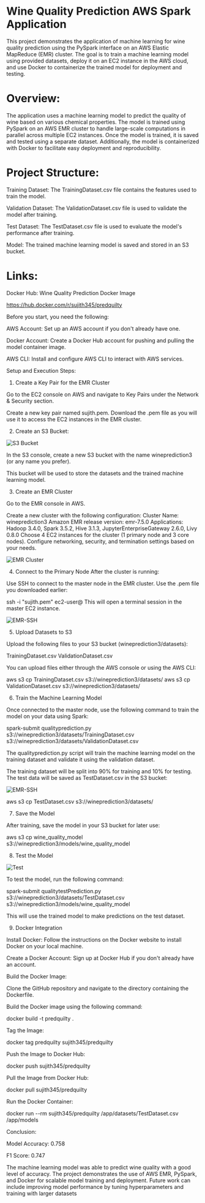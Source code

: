 # Wine Quality Prediction AWS Spark Application

This project demonstrates the application of machine learning for wine quality prediction using the PySpark interface on an AWS Elastic MapReduce (EMR) cluster. The goal is to train a machine learning model using provided datasets, deploy it on an EC2 instance in the AWS cloud, and use Docker to containerize the trained model for deployment and testing.

# Overview:

The application uses a machine learning model to predict the quality of wine based on various chemical properties. The model is trained using PySpark on an AWS EMR cluster to handle large-scale computations in parallel across multiple EC2 instances. Once the model is trained, it is saved and tested using a separate dataset. Additionally, the model is containerized with Docker to facilitate easy deployment and reproducibility.

# Project Structure:

Training Dataset: The TrainingDataset.csv file contains the features used to train the model.

Validation Dataset: The ValidationDataset.csv file is used to validate the model after training.

Test Dataset: The TestDataset.csv file is used to evaluate the model's performance after training.

Model: The trained machine learning model is saved and stored in an S3 bucket.

# Links:

Docker Hub: Wine Quality Prediction Docker Image

https://hub.docker.com/r/sujith345/predquilty

Before you start, you need the following:

AWS Account: Set up an AWS account if you don't already have one.

Docker Account: Create a Docker Hub account for pushing and pulling the model container image.

AWS CLI: Install and configure AWS CLI to interact with AWS services.

Setup and Execution Steps:

1. Create a Key Pair for the EMR Cluster

Go to the EC2 console on AWS and navigate to Key Pairs under the Network & Security section.

Create a new key pair named sujith.pem. Download the .pem file as you will use it to access the EC2 instances in the EMR cluster.

2. Create an S3 Bucket:

![S3 Bucket](Images/S3Bucket.png)

In the S3 console, create a new S3 bucket with the name wineprediction3 (or any name you prefer).

This bucket will be used to store the datasets and the trained machine learning model.

3. Create an EMR Cluster

Go to the EMR console in AWS.

Create a new cluster with the following configuration:
Cluster Name: wineprediction3
Amazon EMR release version: emr-7.5.0
Applications: Hadoop 3.4.0, Spark 3.5.2, Hive 3.1.3, JupyterEnterpriseGateway 2.6.0, Livy 0.8.0
Choose 4 EC2 instances for the cluster (1 primary node and 3 core nodes).
Configure networking, security, and termination settings based on your needs.

![EMR Cluster](Images/EMR.png)



4. Connect to the Primary Node
After the cluster is running:

Use SSH to connect to the master node in the EMR cluster. Use the .pem file you downloaded earlier:

ssh -i "sujith.pem" ec2-user@<Master-Node-IP>
This will open a terminal session in the master EC2 instance.

![EMR-SSH](Images/EMR-SSH.jpeg)

5. Upload Datasets to S3

Upload the following files to your S3 bucket (wineprediction3/datasets):

TrainingDataset.csv
ValidationDataset.csv

You can upload files either through the AWS console or using the AWS CLI:

aws s3 cp TrainingDataset.csv s3://wineprediction3/datasets/
aws s3 cp ValidationDataset.csv s3://wineprediction3/datasets/

6. Train the Machine Learning Model

Once connected to the master node, use the following command to train the model on your data using Spark:


spark-submit qualityprediction.py s3://wineprediction3/datasets/TrainingDataset.csv s3://wineprediction3/datasets/ValidationDataset.csv

The qualityprediction.py script will train the machine learning model on the training dataset and validate it using the validation dataset.

The training dataset will be split into 90% for training and 10% for testing. The test data will be saved as TestDataset.csv in the S3 bucket:

![EMR-SSH](Images/Training.jpeg)

aws s3 cp TestDataset.csv s3://wineprediction3/datasets/

7. Save the Model

After training, save the model in your S3 bucket for later use:

aws s3 cp wine_quality_model s3://wineprediction3/models/wine_quality_model

8. Test the Model

![Test](Images/Test.jpeg)

To test the model, run the following command:

spark-submit qualitytestPrediction.py s3://wineprediction3/datasets/TestDataset.csv s3://wineprediction3/models/wine_quality_model

This will use the trained model to make predictions on the test dataset.

9. Docker Integration

Install Docker: Follow the instructions on the Docker website to install Docker on your local machine.

Create a Docker Account: Sign up at Docker Hub if you don't already have an account.

Build the Docker Image:

Clone the GitHub repository and navigate to the directory containing the Dockerfile.

Build the Docker image using the following command:

docker build -t predquilty .

Tag the Image:

docker tag predquilty sujith345/predquilty

Push the Image to Docker Hub:

docker push sujith345/predquilty

Pull the Image from Docker Hub:

docker pull sujith345/predquilty

Run the Docker Container:

docker run --rm sujith345/predquilty /app/datasets/TestDataset.csv /app/models



Conclusion:

Model Accuracy: 0.758

F1 Score: 0.747

The machine learning model was able to predict wine quality with a good level of accuracy. The project demonstrates the use of AWS EMR, PySpark, and Docker for scalable model training and deployment. Future work can include improving model performance by tuning hyperparameters and training with larger datasets